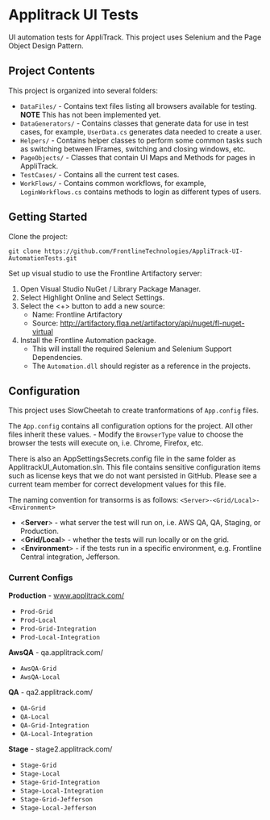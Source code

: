 # Applitrack UI Tests

UI automation tests for AppliTrack. This project uses Selenium and the Page Object Design Pattern.

## Project Contents

This project is organized into several folders:

-   `DataFiles/` - Contains text files listing all browsers available for testing. **NOTE** This has not been implemented yet.
-   `DataGenerators/` - Contains classes that generate data for use in test cases, for example, `UserData.cs` generates data needed to create a user.
-   `Helpers/` - Contains helper classes to perform some common tasks such as switching between IFrames, switching and closing windows, etc.
-   `PageObjects/` - Classes that contain UI Maps and Methods for pages in AppliTrack.
-   `TestCases/` - Contains all the current test cases.
-   `WorkFlows/` - Contains common workflows, for example, `LoginWorkflows.cs` contains methods to login as different types of users.

## Getting Started

Clone the project:

    git clone https://github.com/FrontlineTechnologies/AppliTrack-UI-AutomationTests.git

Set up visual studio to use the Frontline Artifactory server:

1.  Open Visual Studio NuGet / Library Package Manager.
2.  Select Highlight Online and Select Settings.
3.  Select the <+> button to add a new source:
    -   Name: Frontline Artifactory
    -   Source: <http://artifactory.flqa.net/artifactory/api/nuget/fl-nuget-virtual>
4.  Install the Frontline Automation package.
    -   This will install the required Selenium and Selenium Support Dependencies.
    -   The `Automation.dll` should register as a reference in the projects.

## Configuration

This project uses SlowCheetah to create tranformations of `App.config` files.

The `App.config` contains all configuration options for the project. All other files inherit these values.
    -   Modify the `BrowserType` value to choose the browser the tests will execute on, i.e. Chrome, Firefox, etc.

There is also an AppSettingsSecrets.config file in the same folder as ApplitrackUI_Automation.sln.  This file contains sensitive configuration items such as license keys that we do not want persisted in GitHub.  Please see a current team member for correct development values for this file.

The naming convention for transorms is as follows:
`<Server>-<Grid/Local>-<Environment>`
- <**Server**> - what server the test will run on, i.e. AWS QA, QA, Staging, or Production.
- <**Grid/Local**> - whether the tests will run locally or on the grid.
- <**Environment**> - if the tests run in a specific environment, e.g. Frontline Central integration, Jefferson.

### Current Configs

**Production** - www.applitrack.com/
- `Prod-Grid`
- `Prod-Local`
- `Prod-Grid-Integration`
- `Prod-Local-Integration`

**AwsQA** - qa.applitrack.com/
- `AwsQA-Grid`
- `AwsQA-Local`

**QA** - qa2.applitrack.com/
- `QA-Grid`
- `QA-Local`
- `QA-Grid-Integration`
- `QA-Local-Integration`

**Stage** - stage2.applitrack.com/
- `Stage-Grid`
- `Stage-Local`
- `Stage-Grid-Integration`
- `Stage-Local-Integration`
- `Stage-Grid-Jefferson`
- `Stage-Local-Jefferson`
